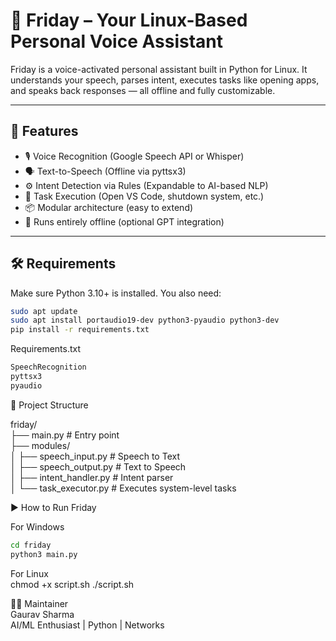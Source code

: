 # 🤖 Friday – Your Linux-Based Personal Voice Assistant

Friday is a voice-activated personal assistant built in Python for Linux. It understands your speech, parses intent, executes tasks like opening apps, and speaks back responses — all offline and fully customizable.<br>

---

## 🚀 Features<br>

- 🎙️ Voice Recognition (Google Speech API or Whisper)<br>
- 🗣️ Text-to-Speech (Offline via pyttsx3)<br>
- ⚙️ Intent Detection via Rules (Expandable to AI-based NLP)<br>
- 🧠 Task Execution (Open VS Code, shutdown system, etc.)<br>
- 📦 Modular architecture (easy to extend)<br>
- 🔌 Runs entirely offline (optional GPT integration)<br>

---

## 🛠️ Requirements<br>

Make sure Python 3.10+ is installed. You also need:<br>

```bash
sudo apt update
sudo apt install portaudio19-dev python3-pyaudio python3-dev
pip install -r requirements.txt
```
Requirements.txt<br>
```bash
SpeechRecognition
pyttsx3
pyaudio
```

📁 Project Structure<br>

friday/<br>
├── main.py                  # Entry point<br>
├── modules/<br>
│   ├── speech_input.py      # Speech to Text<br>
│   ├── speech_output.py     # Text to Speech<br>
│   ├── intent_handler.py    # Intent parser<br>
│   └── task_executor.py     # Executes system-level tasks<br>


▶️ How to Run Friday<br>

For Windows <br>
```bash
cd friday
python3 main.py
```
For Linux<br>
chmod +x script.sh
./script.sh

👨‍💻 Maintainer<br>
Gaurav Sharma<br>
AI/ML Enthusiast | Python | Networks<br>
